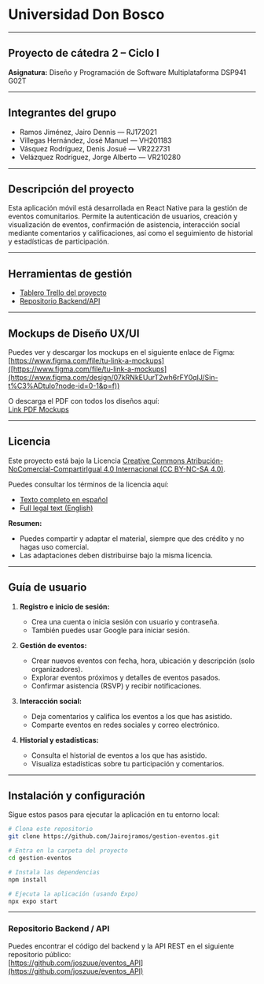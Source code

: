 # Universidad Don Bosco

---

## Proyecto de cátedra 2 – Ciclo I  
**Asignatura:** Diseño y Programación de Software Multiplataforma DSP941 G02T

---

## Integrantes del grupo

- Ramos Jiménez, Jairo Dennis — RJ172021  
- Villegas Hernández, José Manuel — VH201183  
- Vásquez Rodríguez, Denis Josué — VR222731  
- Velázquez Rodríguez, Jorge Alberto — VR210280  

---

## Descripción del proyecto

Esta aplicación móvil está desarrollada en React Native para la gestión de eventos comunitarios. Permite la autenticación de usuarios, creación y visualización de eventos, confirmación de asistencia, interacción social mediante comentarios y calificaciones, así como el seguimiento de historial y estadísticas de participación.

---

## Herramientas de gestión

- [Tablero Trello del proyecto](https://trello.com/b/6oAN3uOT/proyecto-dps)  
- [Repositorio Backend/API](https://github.com/joszuue/eventos_API)

---

## Mockups de Diseño UX/UI

Puedes ver y descargar los mockups en el siguiente enlace de Figma:  
[https://www.figma.com/file/tu-link-a-mockups]([https://www.figma.com/file/tu-link-a-mockups](https://www.figma.com/design/07kRNkEUurT2wh6rFY0qIJ/Sin-t%C3%ADtulo?node-id=0-1&p=f))  

O descarga el PDF con todos los diseños aquí:  
[Link PDF Mockups](https://github.com/Jairojramos/gestion-eventos/blob/main/mockups/Proyecto_Gestion_Eventos_Mockups.pdf)  

---

## Licencia

Este proyecto está bajo la Licencia [Creative Commons Atribución-NoComercial-CompartirIgual 4.0 Internacional (CC BY-NC-SA 4.0)](https://creativecommons.org/licenses/by-nc-sa/4.0/deed.es).

Puedes consultar los términos de la licencia aquí:  
- [Texto completo en español](https://creativecommons.org/licenses/by-nc-sa/4.0/deed.es)
- [Full legal text (English)](https://creativecommons.org/licenses/by-nc-sa/4.0/legalcode)

**Resumen:**  
- Puedes compartir y adaptar el material, siempre que des crédito y no hagas uso comercial.
- Las adaptaciones deben distribuirse bajo la misma licencia.

---

## Guía de usuario

1. **Registro e inicio de sesión:**  
   - Crea una cuenta o inicia sesión con usuario y contraseña.  
   - También puedes usar Google para iniciar sesión.

2. **Gestión de eventos:**  
   - Crear nuevos eventos con fecha, hora, ubicación y descripción (solo organizadores).  
   - Explorar eventos próximos y detalles de eventos pasados.  
   - Confirmar asistencia (RSVP) y recibir notificaciones.

3. **Interacción social:**  
   - Deja comentarios y califica los eventos a los que has asistido.  
   - Comparte eventos en redes sociales y correo electrónico.

4. **Historial y estadísticas:**  
   - Consulta el historial de eventos a los que has asistido.  
   - Visualiza estadísticas sobre tu participación y comentarios.

---

## Instalación y configuración

Sigue estos pasos para ejecutar la aplicación en tu entorno local:

```bash
# Clona este repositorio
git clone https://github.com/Jairojramos/gestion-eventos.git

# Entra en la carpeta del proyecto
cd gestion-eventos

# Instala las dependencias
npm install

# Ejecuta la aplicación (usando Expo)
npx expo start
```

---

### Repositorio Backend / API

Puedes encontrar el código del backend y la API REST en el siguiente repositorio público:  
[https://github.com/joszuue/eventos_API](https://github.com/joszuue/eventos_API)
